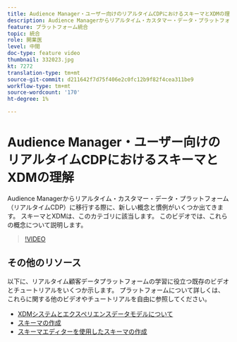 ```yaml
---
title: Audience Manager・ユーザー向けのリアルタイムCDPにおけるスキーマとXDMの理解
description: Audience Managerからリアルタイム・カスタマー・データ・プラットフォーム（リアルタイムCDP）に移行する際に、新しい概念と慣例がいくつか出てきます。 スキーマとXDMは、このカテゴリに該当します。 このビデオでは、これらの概念について説明します。
feature: プラットフォーム統合
topic: 統合
role: 開業医
level: 中間
doc-type: feature video
thumbnail: 332023.jpg
kt: 7272
translation-type: tm+mt
source-git-commit: d211642f7d75f406e2c0fc12b9f82f4cea311be9
workflow-type: tm+mt
source-wordcount: '170'
ht-degree: 1%

---
```



# Audience Manager・ユーザー向けのリアルタイムCDPにおけるスキーマとXDMの理解

Audience Managerからリアルタイム・カスタマー・データ・プラットフォーム（リアルタイムCDP）に移行する際に、新しい概念と慣例がいくつか出てきます。 スキーマとXDMは、このカテゴリに該当します。 このビデオでは、これらの概念について説明します。

>[!VIDEO](https://video.tv.adobe.com/v/332023/?quality=12&learn=on)

## その他のリソース

以下に、リアルタイム顧客データプラットフォームの学習に役立つ既存のビデオとチュートリアルをいくつか示します。 プラットフォームについて詳しくは、これらに関する他のビデオやチュートリアルを自由に参照してください。

* [XDMシステムとエクスペリエンスデータモデルについて](https://experienceleague.adobe.com/docs/platform-learn/tutorials/schemas/understanding-the-xdm-system-and-experience-data-model.html)
* [スキーマの作成](https://experienceleague.adobe.com/docs/platform-learn/tutorials/schemas/create-your-first-schema-with-out-of-the-box-components.html)
* [スキーマエディターを使用したスキーマの作成](https://experienceleague.adobe.com/docs/experience-platform/xdm/tutorials/create-schema-ui.html?lang=en#getting-started)
